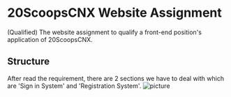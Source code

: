 # 20ScoopsCNX Website Assignment
(Qualified) The website assignment to qualify a front-end position's application of 20ScoopsCNX.

## Structure
After read the requirement, there are 2 sections we have to deal with which are 'Sign in System' and 'Registration System'.
![picture](https://i.imgur.com/uf9sd62.png)

